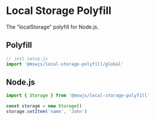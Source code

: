 # Local Storage Polyfill

The "localStorage" polyfill for Node.js.

## Polyfill

```js
// jest.setup.js
import '@mswjs/local-storage-polyfill/global'
```

## Node.js

```js
import { Storage } from '@mswjs/local-storage-polyfill'

const storage = new Storage()
storage.setItem('name', 'John')
```
